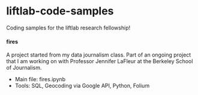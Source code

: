 # liftlab-code-samples
Coding samples for the liftlab research fellowship! 

#### fires
A project started from my data journalism class. Part of an ongoing project that I am working on with Professor Jennifer LaFleur at the Berkeley School of Journalism.  
- Main file: fires.ipynb  
- Tools: SQL, Geocoding via Google API, Python, Folium

###
